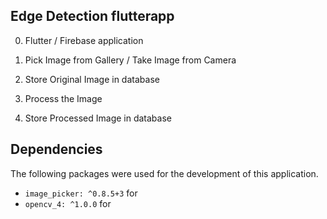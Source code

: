 ## Edge Detection flutterapp

0. Flutter / Firebase application

1. Pick Image from Gallery / Take Image from Camera
2. Store Original Image in database
3. Process the Image
4. Store Processed Image in database

## Dependencies

The following packages were used for the development of this application.

- `image_picker: ^0.8.5+3` for 
- `opencv_4: ^1.0.0` for 
